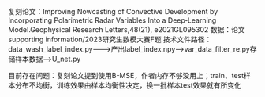 复刻论文：Improving Nowcasting of Convective Development by Incorporating Polarimetric Radar Variables Into a Deep‐Learning Model.Geophysical Research Letters,48(21), e2021GL095302
数据：论文supporting information/2023研究生数模大赛F题
技术文件路径：data_wash_label_index.py--->产出label_index.npy-->var_data_filter_re.py存储样本数据-->U_net.py

目前存在问题：复刻论文提到使用B-MSE，作者内存不够没用上；train、test样本分布不均衡，训练效果由样本均衡性决定，换一批样本test效果就有所变化
